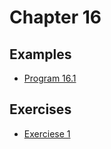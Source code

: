# Chapter 16

## Examples

* [Program 16.1](examples/prog16_1.c)

## Exercises

* [Exerciese 1](exercises/exercise_1.c)
